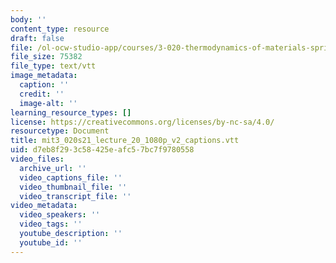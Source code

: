 ```yaml
---
body: ''
content_type: resource
draft: false
file: /ol-ocw-studio-app/courses/3-020-thermodynamics-of-materials-spring-2021/mit3_020s21_lecture_20_1080p_v2_captions.vtt
file_size: 75382
file_type: text/vtt
image_metadata:
  caption: ''
  credit: ''
  image-alt: ''
learning_resource_types: []
license: https://creativecommons.org/licenses/by-nc-sa/4.0/
resourcetype: Document
title: mit3_020s21_lecture_20_1080p_v2_captions.vtt
uid: d7eb8f29-3c58-425e-afc5-7bc7f9780558
video_files:
  archive_url: ''
  video_captions_file: ''
  video_thumbnail_file: ''
  video_transcript_file: ''
video_metadata:
  video_speakers: ''
  video_tags: ''
  youtube_description: ''
  youtube_id: ''
---
```

